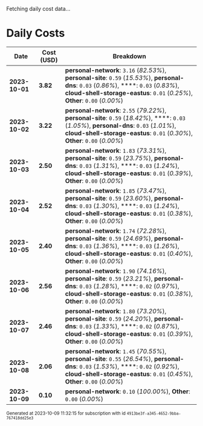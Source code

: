 Fetching daily cost data...
# Daily Costs

| Date | Cost (USD) | Breakdown |
|------|----------------|-----------|
| **2023-10-01** | **3.82** | **personal-network**: `3.16` (_82.53%_), **personal-site**: `0.59` (_15.53%_), **personal-dns**: `0.03` (_0.86%_), ****: `0.03` (_0.83%_), **cloud-shell-storage-eastus**: `0.01` (_0.25%_), **Other**: `0.00` (_0.00%_) |
| **2023-10-02** | **3.22** | **personal-network**: `2.55` (_79.22%_), **personal-site**: `0.59` (_18.42%_), ****: `0.03` (_1.05%_), **personal-dns**: `0.03` (_1.01%_), **cloud-shell-storage-eastus**: `0.01` (_0.30%_), **Other**: `0.00` (_0.00%_) |
| **2023-10-03** | **2.50** | **personal-network**: `1.83` (_73.31%_), **personal-site**: `0.59` (_23.75%_), **personal-dns**: `0.03` (_1.31%_), ****: `0.03` (_1.24%_), **cloud-shell-storage-eastus**: `0.01` (_0.39%_), **Other**: `0.00` (_0.00%_) |
| **2023-10-04** | **2.52** | **personal-network**: `1.85` (_73.47%_), **personal-site**: `0.59` (_23.60%_), **personal-dns**: `0.03` (_1.30%_), ****: `0.03` (_1.24%_), **cloud-shell-storage-eastus**: `0.01` (_0.38%_), **Other**: `0.00` (_0.00%_) |
| **2023-10-05** | **2.40** | **personal-network**: `1.74` (_72.28%_), **personal-site**: `0.59` (_24.69%_), **personal-dns**: `0.03` (_1.36%_), ****: `0.03` (_1.26%_), **cloud-shell-storage-eastus**: `0.01` (_0.40%_), **Other**: `0.00` (_0.00%_) |
| **2023-10-06** | **2.56** | **personal-network**: `1.90` (_74.16%_), **personal-site**: `0.59` (_23.21%_), **personal-dns**: `0.03` (_1.28%_), ****: `0.02` (_0.97%_), **cloud-shell-storage-eastus**: `0.01` (_0.38%_), **Other**: `0.00` (_0.00%_) |
| **2023-10-07** | **2.46** | **personal-network**: `1.80` (_73.20%_), **personal-site**: `0.59` (_24.20%_), **personal-dns**: `0.03` (_1.33%_), ****: `0.02` (_0.87%_), **cloud-shell-storage-eastus**: `0.01` (_0.39%_), **Other**: `0.00` (_0.00%_) |
| **2023-10-08** | **2.06** | **personal-network**: `1.45` (_70.55%_), **personal-site**: `0.55` (_26.54%_), **personal-dns**: `0.03` (_1.53%_), ****: `0.02` (_0.92%_), **cloud-shell-storage-eastus**: `0.01` (_0.45%_), **Other**: `0.00` (_0.00%_) |
| **2023-10-09** | **0.10** | **personal-network**: `0.10` (_100.00%_), **Other**: `0.00` (_0.00%_) |


<sup>Generated at 2023-10-09 11:32:15 for subscription with id `4913be3f-a345-4652-9bba-767418dd25e3`</sup>
